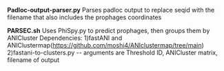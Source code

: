 **Padloc-output-parser.py** Parses padloc output to replace seqid with the filename that also includes the prophages coordinates

**PARSEC.sh** Uses PhiSpy.py to predict prophages, then groups them by ANICluster
Dependencies: 
1)fastANI and ANIClustermap(https://github.com/moshi4/ANIclustermap/tree/main)
2)fastani-to-clusters.py -- arguments are Threshold ID, ANICluster matrix, filename of output
